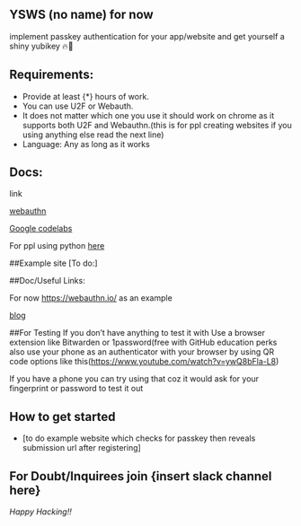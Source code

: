 ## YSWS (no name) for now
implement passkey authentication for your app/website and get yourself a shiny yubikey 🔥🔐

## Requirements:
- Provide at least {*} hours of work.
- You can use U2F or Webauth.
- It does not matter which one you use it should work on chrome as it supports both U2F and Webauthn.(this is for ppl creating websites if you using anything else read the next line)
- Language: Any as long as it works

## Docs:
link

[webauthn](https://webauthn.guide/)

[Google codelabs](https://developers.google.com/codelabs/passkey-form-autofill)

For ppl using python [here](https://duo-labs.github.io/py_webauthn/registration.html)

##Example site [To do:]

##Doc/Useful Links:

For now https://webauthn.io/ as an example

[blog](https://duo.com/blog/developments-to-webauthn-and-the-fido2-framework)

##For Testing
If you don’t have anything to test it with 
	Use a browser extension like Bitwarden or 1password(free with GitHub education perks
	also use your phone as an authenticator with your browser by using QR code options like this(https://www.youtube.com/watch?v=ywQ8bFla-L8)

If you have a phone you can try using that coz it would ask for your fingerprint or password to test it out

## How to get started
-  [to do example website which checks for passkey then reveals submission url after registering]


## For Doubt/Inquirees join {insert slack channel here} 


*Happy Hacking!!*
